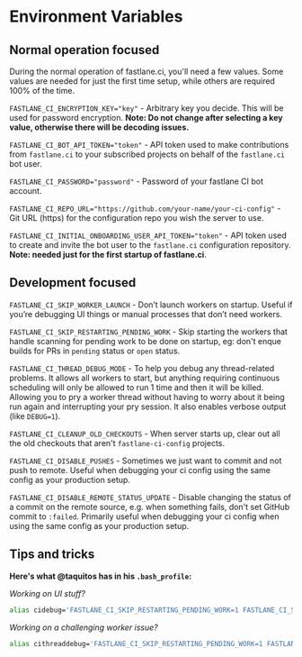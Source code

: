 # Environment Variables

## Normal operation focused
During the normal operation of fastlane.ci, you'll need a few values. Some values are needed for just the first time setup, while others are required 100% of the time.

`FASTLANE_CI_ENCRYPTION_KEY="key"` - Arbitrary key you decide. This will be used for password encryption. **Note: Do not change after selecting a key value, otherwise there will be decoding issues.**

`FASTLANE_CI_BOT_API_TOKEN="token"` - API token used to make contributions from `fastlane.ci` to your subscribed projects on behalf of the `fastlane.ci` bot user.

`FASTLANE_CI_PASSWORD="password"` - Password of your fastlane CI bot account.

`FASTLANE_CI_REPO_URL="https://github.com/your-name/your-ci-config"` - Git URL (https) for the configuration repo you wish the server to use.

`FASTLANE_CI_INITIAL_ONBOARDING_USER_API_TOKEN="token"` - API token used to create and invite the bot user to the `fastlane.ci` configuration repository. **Note: needed just for the first startup of fastlane.ci**.

## Development focused
`FASTLANE_CI_SKIP_WORKER_LAUNCH` - Don’t launch workers on startup. Useful if you’re debugging UI things or manual processes that don’t need workers.

`FASTLANE_CI_SKIP_RESTARTING_PENDING_WORK` - Skip starting the workers that handle scanning for pending work to be done on startup, eg: don't enque builds for PRs in `pending` status or `open` status.

`FASTLANE_CI_THREAD_DEBUG_MODE` - To help you debug any thread-related problems. It allows all workers to start, but anything requiring continuous scheduling will only be allowed to run 1 time and then it will be killed. Allowing you to pry a worker thread without having to worry about it being run again and interrupting your pry session. It also enables verbose output (like `DEBUG=1`).

`FASTLANE_CI_CLEANUP_OLD_CHECKOUTS` - When server starts up, clear out all the old checkouts that aren't `fastlane-ci-config` projects.

`FASTLANE_CI_DISABLE_PUSHES` - Sometimes we just want to commit and not push to remote. Useful when debugging your ci config using the same config as your production setup.

`FASTLANE_CI_DISABLE_REMOTE_STATUS_UPDATE` - Disable changing the status of a commit on the remote source, e.g. when something fails, don't set GitHub commit to `:failed`. Primarily useful when debugging your ci config when using the same config as your production setup.

## Tips and tricks
**Here's what @taquitos has in his `.bash_profile`:**

*Working on UI stuff?*

```bash
alias cidebug='FASTLANE_CI_SKIP_RESTARTING_PENDING_WORK=1 FASTLANE_CI_SKIP_WORKER_LAUNCH=1 FASTLANE_CI_THREAD_DEBUG_MODE=1 bundle exec rackup -p 8080 --env development'
```

*Working on a challenging worker issue?*

```bash
alias cithreaddebug='FASTLANE_CI_SKIP_RESTARTING_PENDING_WORK=1 FASTLANE_CI_THREAD_DEBUG_MODE=1 bundle exec rackup -p 8080 --env development'
```
